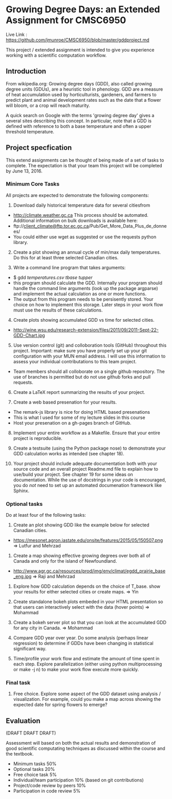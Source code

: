 # Growing Degree Days: an Extended Assignment for CMSC6950

Live Link : https://github.com/jmunroe/CMSC6950/blob/master/gddproject.md

This project / extended assignment is intended to give you
experience working with a scientific computation workflow.

## Introduction

From wikipedia.org:
Growing degree days (GDD), also called growing degree units (GDUs), are a heuristic tool in phenology. GDD are a measure of heat accumulation used by horticulturists, gardeners, and farmers to predict plant and animal development rates such as the date that a flower will bloom, or a crop will reach maturity.

A quick search on Google with the terms 'growing degree day' gives a several sites describing this concept. In particular, note that a GDD is defined with reference to both a base temperature and often a upper threshold temperature.

## Project specfication

This extend assignments can be thought of being made of a set of tasks to complete. The expectation is that your team this project will be completed by June 13, 2016.

### Minimum Core Tasks

All projects are expected to demonstrate the following components: 

1. Download daily historical temperature data for several citiesfrom 
  - http://climate.weather.gc.ca
This process should be automated. Additional information on bulk
downloads is available here:
  - ftp://client_climate@ftp.tor.ec.gc.ca/Pub/Get_More_Data_Plus_de_donnees/
  - You could either use wget as suggested or use the requests python library.

2. Create a plot showing an annual cycle of min/max daily temperatures.  Do this for at least three selected Canadian cities.

3. Write a command line program that takes arguments:
  - $ gdd *temperatures.csv* *tbase* *tupper* 
  - this program should calculate the GDD. Internally your program should handle the command line arguments (look up the package argparse) and implement the actual calculation as one or more functions. 
  - The output from this program needs to be persisently stored. Your choice on how to implement this storage.  Later steps in your work flow must use the results of these calculations.

4. Create plots showing accumulated GDD vs time for selected cities.  
  - http://wine.wsu.edu/research-extension/files/2011/09/2011-Sept-22-GDD-Chart.jpg

5. Use version control (git) and colloboration tools (GitHub) throughout this project.  Important: make sure you have properly set up your git configuration with your MUN email address. I will use this information to assess your individual contributations to this team project.
  - Team members should all colloborate on a single github repository. The use of branches is permitted but do not use github forks and pull requests.

6. Create a LaTeX report summarizing the results of your project.

7. Create a web based presenation for your results.
  - The remark-js library is nice for doing HTML based presenations
  - This is what I used for some of my lecture slides in this course
  - Host your presenation on a gh-pages branch of GitHub.

8. Implement your entire workflow as a Makefile. Ensure that your entire project is reproducible.

9. Create a testsuite (using the Python package nose) to demonstrate your GDD calculation works as intended (see chapter 18).

10. Your project should include adequate documentation both with your source code and an overall project Readme.md file to explain how to use/build your project.  See chapter 19 for some ideas on documentation. While the use of docstrings in your code is encouraged, you do *not* need to set up an automated documenation framework like Sphinx.

### Optional tasks

Do at least four of the following tasks:

1. Create an plot showing GDD like the example below for selected Canadian cities.
  - https://mesonet.agron.iastate.edu/onsite/features/2015/05/150507.png => Lutfur and Mehrzad

1. Create a map showing effective growing degrees over both all of Canada and only for the island of Newfoundland.
  -  http://www.agr.gc.ca/resources/prod/img/env/climat/egdd_prairie_base_eng.jpg => Raji and Mehrzad

1. Explore how GDD calculation depends on the choice of T_base. show your results for either selected cities or create maps. => Yin

1. Create standalone bokeh plots embeded in your HTML presentation so that users can interactively select with the data (hover points) => Mohammad

1. Create a bokeh server plot so that you can look at the accumulated GDD for any city in Canada. => Mohammad

1. Compare GDD year over year.  Do some analysis (perhaps linear regression) to determine if GDDs have been changing in statistical significant way.  

1. Time/profile your work flow and estimate the amount of time spent in each step. Explore parallelization (either using python multiprocessing or make -j n) to make your work flow execute more quickly. 

### Final task

1. Free choice. Explore some aspect of the GDD dataset using analysis / visualization.  For example, could you make a map across showing the expected date for spring flowers to emerge?

## Evaluation

(DRAFT DRAFT DRAFT)

Assessment will based on both the actual results and demonstration of good scientific computating techniques as discussed within the course and the textbook.

- Minimum tasks 50%
- Optional tasks 20%
- Free choice task 5%
- Individual/team participation 10% (based on git contributions)
- Project/code review by peers 10% 
- Participation in code review 5%



